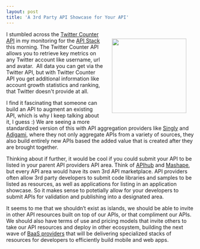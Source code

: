 ```yaml
---
layout: post
title: 'A 3rd Party API Showcase for Your API'
---
```

<p><a title="Twitter Counter API" href="http://twittercounter.com/pages/api"><img style="padding: 20px;" src="https://s3.amazonaws.com/kinlane-productions/api-evangelist/twitter-counter-api-2.png" alt="" width="200" align="right" /></a></p>
<p>I stumbled across the <a title="Twitter Counter API" href="http://twittercounter.com/pages/api">Twitter Counter API</a> in my monitoring for the <a href="http://theapistack.com">API Stack</a> this morning.  The Twitter Counter API allows you to retrieve key metrics on any Twitter account like username, url and avatar. &nbsp;All data you can get via the Twitter API, but with Twitter Counter API you get additional information like account growth statistics and ranking, that Twitter doesn't provide at all.</p>
<p>I find it fascinating that someone can build an API to augment an existing API, which is why I keep talking about it, I guess :) We are seeing a more standardized version of this with API aggregation providers like <a title="Singly" href="http://singly.com">Singly</a> and <a href="http://adigami.com">Adigami</a>, where they not only aggregate APIs from a variety of sources, they also build entirely new APIs based the added value that is created after they are brought together.</p>
<p>Thinking about if further, it would be cool if you could submit your API to be listed in your parent API providers API area.   Think of <a title="APIHub" href="http://apihub.com">APIhub</a> and <a title="Mashape" href="http://mashape.com">Mashape</a>, but every API area would have its own 3rd API marketplace.  API providers often allow 3rd party developers to submit code libraries and samples to be listed as resources, as well as applications for listing in an application showcase. So it makes sense to potetially allow for your developers to submit APIs for validation and publishing into a designated area.</p>
<p>It seems to me that we shouldn&rsquo;t exist as islands, we should be able to invite in other API resources built on top of our APIs, or that compliment our APIs.  We should also have terms of use and pricing models that invite others to take our API resources and deploy in other ecosystem, building the next wave of <a title="BaaS Providers" href="http://apievangelist.com/trends/baas.php">BaaS providers</a> that will be delivering specialized stacks of resources for developers to efficiently build mobile and web apps.</p>